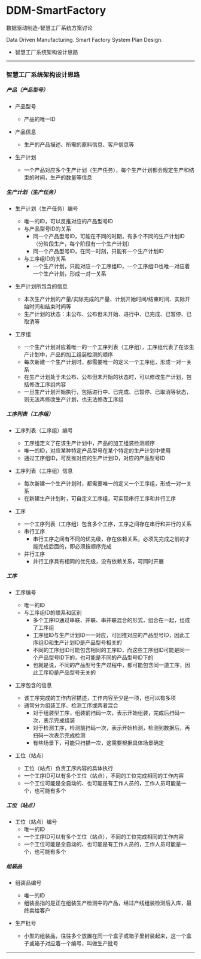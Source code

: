 # DDM-SmartFactory 

数据驱动制造-智慧工厂系统方案讨论

Data Driven Manufacturing. Smart Factory System Plan Design. 

- 智慧工厂系统架构设计思路

---

### 智慧工厂系统架构设计思路

##### 产品（产品型号）

- 产品型号
   * 产品的唯一ID

- 产品信息
   * 生产的产品描述、所需的原料信息、客户信息等

- 生产计划
   * 一个产品对应多个生产计划（生产任务），每个生产计划都会规定生产和结束的时间，生产的数量等信息

##### 生产计划（生产任务）

- 生产计划（生产任务）编号
   * 唯一的ID，可以反推对应的产品型号ID
   * 与产品型号ID的关系
      + 同一个产品型号ID，可能在不同的时期，有多个不同的生产计划ID（分阶段生产，每个阶段有一个生产计划）
      + 同一个产品型号ID，在同一时刻，只能有一个生产计划ID
   * 与工序组ID的关系
      + 一个生产计划，只能对应一个工序组ID，一个工序组ID也唯一对应着一个生产计划，形成一对一关系

- 生产计划所包含的信息
   * 本次生产计划的产量/实际完成的产量、计划开始时间/结束时间、实际开始时间和结束时间等
   * 生产计划的状态：未公布、公布但未开始、进行中、已完成、已暂停、已取消等

- 工序组
   * 一个生产计划对应着唯一的一个工序列表（工序组），工序组代表了在该生产计划中，产品的加工组装检测的顺序
   * 每次新建一个生产计划时，都需要唯一的定义一个工序组，形成一对一关系
   * 在生产计划处于未公布、公布但未开始的状态时，可以修改生产计划，包括修改工序组内容
   * 一旦生产计划开始执行，包括进行中、已完成、已暂停、已取消等状态，则无法再修改生产计划，也无法修改工序组

##### 工序列表（工序组）

- 工序列表（工序组）编号
   * 工序组定义了在该生产计划中，产品的加工组装检测顺序
   * 唯一的ID，对应某种特定产品型号在某个特定的生产计划中使用
   * 通过工序组ID，可反推对应的生产计划ID，对应的产品型号ID
   
- 工序列表（工序组）信息
   * 每次新建一个生产计划时，都需要唯一的定义一个工序组，形成一对一关系
   * 在新建生产计划时，可自定义工序组，可实现串行工序和并行工序

- 工序
   * 一个工序列表（工序组）包含多个工序，工序之间存在串行和并行的关系
   * 串行工序
      + 串行工序之间有不同的优先级，存在依赖关系，必须先完成之前的才能完成后面的，即必须按顺序完成
   * 并行工序
      + 并行工序具有相同的优先级，没有依赖关系，可同时开展

##### 工序

- 工序编号
   * 唯一的ID
   * 与工序组ID的联系和区别
      + 多个工序ID通过串联、并联、串并联混合的形式，组合在一起，组成了工序组
      + 工序组ID与生产计划ID一一对应，可回推对应的产品型号ID，因此工序组ID和生产计划ID是产品型号相关的
      + 不同的工序组ID可能包含相同的工序ID，而这些工序组ID可能是同一个产品型号ID下的，也可能是不同的产品型号ID下的
      + 也就是说，不同的产品型号生产过程中，都可能包含同一道工序，因此工序ID是产品型号无关的

- 工序包含的信息
   * 该工序完成的工作内容描述，工作内容至少是一项，也可以有多项
   * 通常分为组装工序、检测工序或两者混合
      + 对于组装型工序，组装前扫码一次，表示开始组装，完成后扫码一次，表示完成组装
      + 对于检测工序，检测前扫码一次，表示开始检测，检测到数据后，再扫码一次表示完成检测
      + 有些场景下，可能只扫描一次，这需要根据具体场景确定

- 工位（站点）
   * 工位（站点）负责工序内容的具体执行
   * 一个工序ID可以有多个工位（站点），不同的工位完成相同的工作内容
   * 一个工位可能是全自动的、也可能是有工作人员的，工作人员可能是一个，也可能有多个
   
##### 工位（站点）

- 工位（站点）编号
   * 唯一的ID
   * 一个工序ID可以有多个工位（站点），不同的工位完成相同的工作内容
   * 一个工位可能是全自动的、也可能是有工作人员的，工作人员可能是一个，也可能有多个

##### 组装品

- 组装品编号
   * 唯一的ID
   * 组装品指的是正在组装生产检测中的产品，经过产线组装检测后入库，最终卖给客户

- 生产批号
   * 小型的组装品，往往多个放置在同一个盒子或箱子里封装起来，这一个盒子或箱子对应着一个编号，叫做生产批号


---

      
      
      
      






